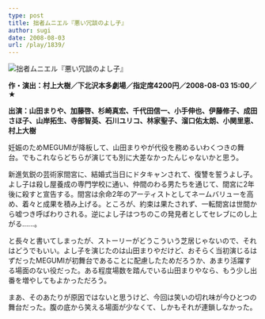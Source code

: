 ```yaml
---
type: post
title: 拙者ムニエル『悪い冗談のよし子』
author: sugi
date: 2008-08-03
url: /play/1839/
---
```

<img src="/images/play/20080803.jpg" alt="拙者ムニエル『悪い冗談のよし子』" class="alignleft" />

**作・演出：村上大樹／下北沢本多劇場／指定席4200円／2008-08-03 15:00／★**

**出演：山田まりや、加藤啓、杉崎真宏、千代田信一、小手伸也、伊藤修子、成田さほ子、山岸拓生、寺部智英、石川ユリコ、林家聖子、溜口佑太朗、小関里恵、村上大樹**

妊娠のためMEGUMIが降板して、山田まりやが代役を務めるいわくつきの舞台。でもこれならどちらが演じても別に大差なかったんじゃないかと思う。

新進気鋭の芸術家間宮に、結婚式当日にドタキャンされて、復讐を誓うよし子。よし子は殺し屋養成の専門学校に通い、仲間のわる男たちを通じて、間宮に2年後に殺すと宣告する。間宮は余命2年のアーティストとしてネームバリューを高め、着々と成果を積み上げる。ところが、約束は果たされず、一転間宮は世間から嘘つき呼ばわりされる。逆によし子はつちのこの発見者としてセレブにのし上がる......。

と長々と書いてしまったが、ストーリーがどうこういう芝居じゃないので、それはどうでもいい。よし子を演じたのは山田まりやだけど、おそらく当初演じるはずだったMEGUMIが初舞台であることに配慮したためだろうか、あまり活躍する場面のない役だった。ある程度場数を踏んでいる山田まりやなら、もう少し出番を増やしてもよかっただろう。

まあ、そのあたりが原因ではないと思うけど、今回は笑いの切れ味が今ひとつの舞台だった。腹の底から笑える場面が少なくて、しかもそれが連鎖しなかった。


